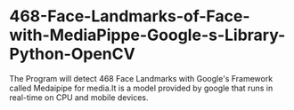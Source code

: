 # 468-Face-Landmarks-of-Face-with-MediaPippe-Google-s-Library-Python-OpenCV
The Program will detect 468 Face Landmarks with Google's Framework called Medaipipe for media.It is  a model provided by google that runs in real-time on CPU and mobile devices.
